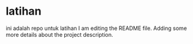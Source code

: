 # latihan
ini adalah repo untuk latihan 
I am editing the README file. Adding some more details about the project description.

